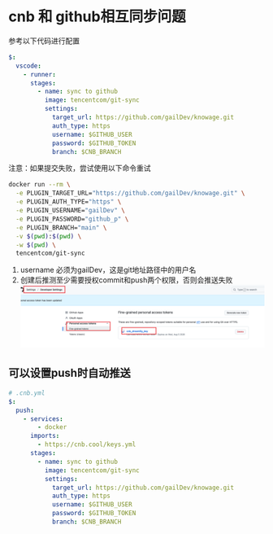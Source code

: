 # cnb 和 github相互同步问题
参考以下代码进行配置

```yml
$:
  vscode:
    - runner:
      stages:
        - name: sync to github
          image: tencentcom/git-sync
          settings:
            target_url: https://github.com/gailDev/knowage.git
            auth_type: https
            username: $GITHUB_USER
            password: $GITHUB_TOKEN
            branch: $CNB_BRANCH
```
注意：如果提交失败，尝试使用以下命令重试
```bash
docker run --rm \
  -e PLUGIN_TARGET_URL="https://github.com/gailDev/knowage.git" \
  -e PLUGIN_AUTH_TYPE="https" \
  -e PLUGIN_USERNAME="gailDev" \
  -e PLUGIN_PASSWORD="github_p" \
  -e PLUGIN_BRANCH="main" \
  -v $(pwd):$(pwd) \
  -w $(pwd) \
  tencentcom/git-sync
```
1. username 必须为gailDev，这是git地址路径中的用户名
2. 创建后推测至少需要授权commit和push两个权限，否则会推送失败
![git token config](<img/Pasted Graphic.png>)

## 可以设置push时自动推送
```yml
# .cnb.yml
$:
  push:
    - services:
        - docker
      imports: 
        - https://cnb.cool/keys.yml
      stages:
        - name: sync to github
          image: tencentcom/git-sync
          settings:
            target_url: https://github.com/gailDev/knowage.git
            auth_type: https
            username: $GITHUB_USER
            password: $GITHUB_TOKEN
            branch: $CNB_BRANCH
```
